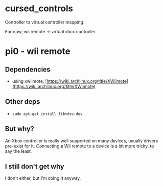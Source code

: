 # cursed_controls
Controller to virtual controller mapping.

For now;
wii remote -> virtual xbox controller

# pi0 - wii remote
## Dependencies
- using xwiimote; [https://wiki.archlinux.org/title/XWiimote](https://wiki.archlinux.org/title/XWiimote)

## Other deps
- `sudo apt-get install libvdev-dev`

## But why?

An Xbox controller is really well supported on many devices, usually drivers pre-exist for it.
Connecting a Wii remote to a device is a bit more tricky, to say the least.

## I still don't get why

I don't either, but I'm doing it anyway.
